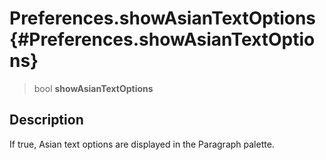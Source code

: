Preferences.showAsianTextOptions {#Preferences.showAsianTextOptions}
================================

> bool **showAsianTextOptions**

Description
-----------

If true, Asian text options are displayed in the Paragraph palette.
